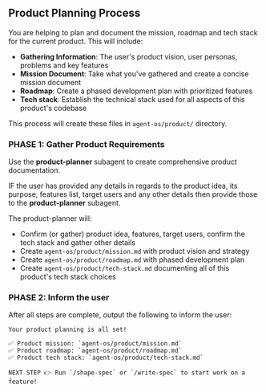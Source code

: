 ## Product Planning Process

You are helping to plan and document the mission, roadmap and tech stack for the current product.  This will include:

- **Gathering Information**: The user's product vision, user personas, problems and key features
- **Mission Document**: Take what you've gathered and create a concise mission document
- **Roadmap**: Create a phased development plan with prioritized features
- **Tech stack**: Establish the technical stack used for all aspects of this product's codebase

This process will create these files in `agent-os/product/` directory.

### PHASE 1: Gather Product Requirements

Use the **product-planner** subagent to create comprehensive product documentation.

IF the user has provided any details in regards to the product idea, its purpose, features list, target users and any other details then provide those to the **product-planner** subagent.

The product-planner will:
- Confirm (or gather) product idea, features, target users, confirm the tech stack and gather other details
- Create `agent-os/product/mission.md` with product vision and strategy
- Create `agent-os/product/roadmap.md` with phased development plan
- Create `agent-os/product/tech-stack.md` documenting all of this product's tech stack choices

### PHASE 2: Inform the user

After all steps are complete, output the following to inform the user:

```
Your product planning is all set!

✅ Product mission: `agent-os/product/mission.md`
✅ Product roadmap: `agent-os/product/roadmap.md`
✅ Product tech stack: `agent-os/product/tech-stack.md`

NEXT STEP 👉 Run `/shape-spec` or `/write-spec` to start work on a feature!
```
